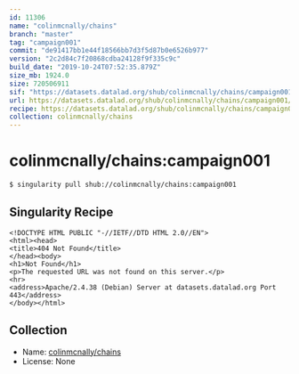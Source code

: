 ```yaml
---
id: 11306
name: "colinmcnally/chains"
branch: "master"
tag: "campaign001"
commit: "de91417bb1e44f18566bb7d3f5d87b0e6526b977"
version: "2c2d84c7f20868cdba24128f9f335c9c"
build_date: "2019-10-24T07:52:35.879Z"
size_mb: 1924.0
size: 720506911
sif: "https://datasets.datalad.org/shub/colinmcnally/chains/campaign001/2019-10-24-de91417b-2c2d84c7/2c2d84c7f20868cdba24128f9f335c9c.sif"
url: https://datasets.datalad.org/shub/colinmcnally/chains/campaign001/2019-10-24-de91417b-2c2d84c7/
recipe: https://datasets.datalad.org/shub/colinmcnally/chains/campaign001/2019-10-24-de91417b-2c2d84c7/Singularity
collection: colinmcnally/chains
---
```


# colinmcnally/chains:campaign001

```bash
$ singularity pull shub://colinmcnally/chains:campaign001
```

## Singularity Recipe

```singularity
<!DOCTYPE HTML PUBLIC "-//IETF//DTD HTML 2.0//EN">
<html><head>
<title>404 Not Found</title>
</head><body>
<h1>Not Found</h1>
<p>The requested URL was not found on this server.</p>
<hr>
<address>Apache/2.4.38 (Debian) Server at datasets.datalad.org Port 443</address>
</body></html>
```

## Collection

 - Name: [colinmcnally/chains](https://github.com/colinmcnally/chains)
 - License: None

